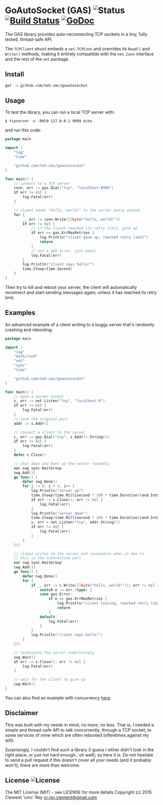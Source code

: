 # GoAutoSocket (GAS) ![Status](https://img.shields.io/badge/status-stable-green.svg?style=plastic) [![Build Status](http://img.shields.io/travis/teh-cmc/goautosocket.svg?style=plastic)](https://travis-ci.org/teh-cmc/goautosocket) [![GoDoc](http://img.shields.io/badge/go-documentation-blue.svg?style=plastic)](http://godoc.org/github.com/teh-cmc/goautosocket)

The GAS library provides auto-reconnecting TCP sockets in a tiny, fully tested, thread-safe API.

The `TCPClient` struct embeds a `net.TCPConn` and overrides its `Read()` and `Write()` methods, making it entirely compatible with the `net.Conn` interface and the rest of the `net` package.

## Install

```bash
get -u github.com/teh-cmc/goautosocket
```

## Usage

To test the library, you can run a local TCP server with:

    $ tcpserver -v -RHl0 127.0.0.1 9999 echo

and run this code:

```go
package main

import (
    "log"
    "time"

    "github.com/teh-cmc/goautosocket"
)

func main() {
    // connect to a TCP server
    conn, err := gas.Dial("tcp", "localhost:9999")
    if err != nil {
        log.Fatal(err)
    }

    // client sends "hello, world!" to the server every second
    for {
        _, err := conn.Write([]byte("hello, world!"))
        if err != nil {
            // if the client reached its retry limit, give up
            if err == gas.ErrMaxRetries {
                log.Println("client gave up, reached retry limit")
                return
            }
            // not a GAS error, just panic
            log.Fatal(err)
        }
        log.Println("client says hello!")
        time.Sleep(time.Second)
    }
}
```

Then try to kill and reboot your server, the client will automatically reconnect and start sending messages again; unless it has reached its retry limit.

## Examples

An advanced example of a client writing to a buggy server that's randomly crashing and rebooting:

```go
package main

import (
    "log"
    "math/rand"
    "net"
    "sync"
    "time"

    "github.com/teh-cmc/goautosocket"
)

func main() {
    // open a server socket
    s, err := net.Listen("tcp", "localhost:0")
    if err != nil {
        log.Fatal(err)
    }
    // save the original port
    addr := s.Addr()

    // connect a client to the server
    c, err := gas.Dial("tcp", s.Addr().String())
    if err != nil {
        log.Fatal(err)
    }
    defer c.Close()

    // shut down and boot up the server randomly
    var swg sync.WaitGroup
    swg.Add(1)
    go func() {
        defer swg.Done()
        for i := 0; i < 5; i++ {
            log.Println("server up")
            time.Sleep(time.Millisecond * 100 * time.Duration(rand.Intn(20)))
            if err := s.Close(); err != nil {
                log.Fatal(err)
            }
            log.Println("server down")
            time.Sleep(time.Millisecond * 100 * time.Duration(rand.Intn(20)))
            s, err = net.Listen("tcp", addr.String())
            if err != nil {
                log.Fatal(err)
            }
        }
    }()

    // client writes to the server and reconnects when it has to
    // this is the interesting part
    var cwg sync.WaitGroup
    cwg.Add(1)
    go func() {
        defer cwg.Done()
        for {
            if _, err := c.Write([]byte("hello, world!")); err != nil {
                switch e := err.(type) {
                case gas.Error:
                    if e == gas.ErrMaxRetries {
                        log.Println("client leaving, reached retry limit")
                        return
                    }
                default:
                    log.Fatal(err)
                }
            }
            log.Println("client says hello!")
        }
    }()

    // terminates the server indefinitely
    swg.Wait()
    if err := s.Close(); err != nil {
        log.Fatal(err)
    }

    // wait for the client to give up
    cwg.Wait()
}
```

You can also find an example with concurrency [here](https://github.com/teh-cmc/goautosocket/blob/master/tcp_client_test.go#L97).

## Disclaimer

This was built with my needs in mind, no more, no less. That is, I needed a simple and thread-safe API to talk concurrently, through a TCP socket, to some services of mine which are often rebooted (oftentimes against my will).

Surprisingly, I couldn't find such a library (I guess I either didn't look in the right place, or just not hard enough.. oh well); so here it is.
Do not hesitate to send a pull request if this doesn't cover all your needs (and it probably won't), there are more than welcome.

## License ![License](https://img.shields.io/badge/license-MIT-blue.svg?style=plastic)

The MIT License (MIT) - see LICENSE for more details
Copyright (c) 2015  Clement 'cmc' Rey  <cr.rey.clement@gmail.com>
